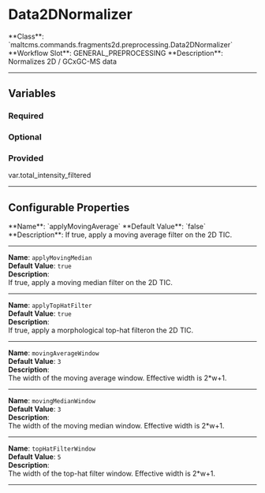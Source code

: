 <h1>Data2DNormalizer</h1>
**Class**: `maltcms.commands.fragments2d.preprocessing.Data2DNormalizer`  
**Workflow Slot**: GENERAL_PREPROCESSING  
**Description**: Normalizes 2D / GCxGC-MS data  

---

<h2>Variables</h2>
<h3>Required</h3>

<h3>Optional</h3>

<h3>Provided</h3>
	var.total_intensity_filtered


---

<h2>Configurable Properties</h2>
**Name**: `applyMovingAverage`  
**Default Value**: `false`  
**Description**:  
If true, apply a moving average filter on the 2D TIC.  

---

**Name**: `applyMovingMedian`  
**Default Value**: `true`  
**Description**:  
If true, apply a moving median filter on the 2D TIC.  

---

**Name**: `applyTopHatFilter`  
**Default Value**: `true`  
**Description**:  
If true, apply a morphological top-hat filteron the 2D TIC.  

---

**Name**: `movingAverageWindow`  
**Default Value**: `3`  
**Description**:  
The width of the moving average window. Effective width is 2*w+1.  

---

**Name**: `movingMedianWindow`  
**Default Value**: `3`  
**Description**:  
The width of the moving median window. Effective width is 2*w+1.  

---

**Name**: `topHatFilterWindow`  
**Default Value**: `5`  
**Description**:  
The width of the top-hat filter window. Effective width is 2*w+1.  

---


